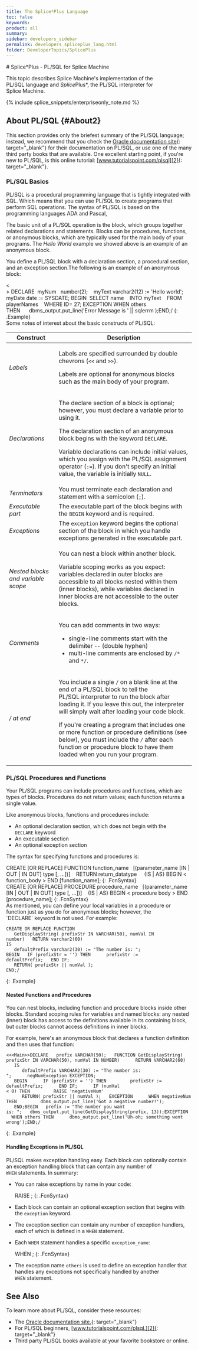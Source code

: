 ```yaml
---
title: The Splice*Plus Language
toc: false
keywords:
product: all
summary:
sidebar: developers_sidebar
permalink: developers_spliceplus_lang.html
folder: DeveloperTopics/SplicePlus
---
```

<section>
<div class="TopicContent" data-swiftype-index="true" markdown="1">
# Splice*Plus - PL/SQL for Splice Machine

This topic describes Splice Machine's implementation of the
PL/SQL language and *Splice*Plus*, the PL/SQL interpreter for
Splice Machine.

{% include splice_snippets/enterpriseonly_note.md %}
## About PL/SQL   {#About2}

This section provides only the briefest summary of the PL/SQL language;
instead, we recommend that you check the [Oracle documentation
site][1]{: target="_blank"} for their documentation on PL/SQL, or use
one of the many third party books that are available. One excellent
starting point, if you're new to PL/SQL, is this online
tutorial: [www.tutorialspoint.com/plsql][2]{: target="_blank"}.

### PL/SQL Basics

PL/SQL is a procedural programming language that is tightly integrated
with SQL. Which means that you can use PL/SQL to create programs that
perform SQL operations. The syntax of PL/SQL is based on the programming
languages ADA and Pascal,

The basic unit of a PL/SQL operation is the block, which groups together
related declarations and statements. Blocks can be procedures,
functions, or anonymous blocks, which are typically used for the main
body of your programs. The *Hello World* example we showed above is an
example of an anonymous block.

You define a PL/SQL block with a declaration section, a procedural
section, and an exception section.The following is an example of an
anonymous block:

<div class="preWrapperWide" markdown="1">
    <<Main>>
    DECLARE   myNum   number(2); 
       myText  varchar2(12) := 'Hello world';
       myDate  date := SYSDATE;
    BEGIN   SELECT name      INTO myText      FROM playerNames      WHERE ID= 27;
    EXCEPTION
       WHEN others THEN      dbms_output.put_line('Error Message is ' || sqlerrm   );END;/
{: .Example}

</div>
Some notes of interest about the basic constructs of PL/SQL:

<table>
    <col />
    <col />
    <thead>
        <tr>
            <th>Construct</th>
            <th>Description</th>
        </tr>
    </thead>
    <tbody>
        <tr>
            <td><em>Labels</em></td>
            <td>
                <p>Labels are specified surrounded by double chevrons (<code>&lt;&lt;</code> and <code>&gt;&gt;</code>).</p>
                <p>Labels are optional for anonymous blocks such as the main body of your program.</p>
            </td>
        </tr>
        <tr>
            <td><em>Declarations</em></td>
            <td>
                <p>The declare section of a block is optional; however, you must declare a variable prior to using it.</p>
                <p>The declaration section of an anonymous block begins with the keyword <code>DECLARE</code>.</p>
                <p>Variable declarations can include initial values, which you assign with the PL/SQL assignment operator (<code>:=</code>). If you don't specify an initial value, the variable is initially <code>NULL</code>.</p>
            </td>
        </tr>
        <tr>
            <td><em>Terminators</em></td>
            <td>You must terminate each declaration and statement with a semicolon (<code>;</code>).</td>
        </tr>
        <tr>
            <td><em>Executable part</em></td>
            <td>The executable part of the block begins with the <code>BEGIN</code> keyword and is required.</td>
        </tr>
        <tr>
            <td><em>Exceptions</em></td>
            <td>The <code>exception</code> keyword begins the optional section of the block in which you handle exceptions generated in the executable part.</td>
        </tr>
        <tr>
            <td><em>Nested blocks and variable scope</em></td>
            <td>
                <p>You can nest a block within another block.</p>
                <p>Variable scoping works as you expect: variables declared in outer blocks are accessible to all blocks nested within them (inner blocks), while variables declared in inner blocks are not accessible to the outer blocks. </p>
            </td>
        </tr>
        <tr>
            <td><em>Comments</em></td>
            <td>
                <p>You can add comments in two ways:</p>
                <ul>
                    <li>single-line comments start with the delimiter <code>--</code> (double hyphen)</li>
                    <li>multi-line comments are enclosed by <code>/*</code> and <code>*/</code>.</li>
                </ul>
            </td>
        </tr>
        <tr>
            <td><em>/ at end</em></td>
            <td>
                <p>You include a single <code>/</code> on a blank line at the end of a PL/SQL block to tell the PL/SQL interpreter to run the block after loading it. If you leave this out, the interpreter will simply wait after loading your code block.</p>
                <p class="noteNote">If you're creating a program that includes one or more function or procedure definitions (see below), you must include the <code>/</code> after each function or procedure block to have them loaded when you run your program.</p>
            </td>
        </tr>
    </tbody>
</table>

### PL/SQL Procedures and Functions

Your PL/SQL programs can include procedures and functions, which are
types of blocks. Procedures do not return values; each function returns
a single value.

Like anonymous blocks, functions and procedures include:

* An optional declaration section, which does not begin with the
  `DECLARE` keyword
* An executable section
* An optional exception section

The syntax for specifying functions and procedures is:

<div class="fcnWrapperWide" markdown="1">
    CREATE [OR REPLACE] FUNCTION function_name
       [(parameter_name [IN | OUT | IN OUT] type [, ...])]
       RETURN return_datatype 
       {IS | AS}
    BEGIN
       < function_body >
    END [function_name];
{: .FcnSyntax}

</div>
<div class="fcnWrapperWide" markdown="1">
    CREATE [OR REPLACE] PROCEDURE procedure_name
       [(parameter_name [IN | OUT | IN OUT] type [, ...])]
       {IS | AS}
    BEGIN
       < procedure body >
    END [procedure_name];
{: .FcnSyntax}

</div>
As mentioned, you can define your local variables in a procedure or
function just as you do for anonymous blocks; however, the
`DECLARE` keyword is not used. For example:

    CREATE OR REPLACE FUNCTION
       GetDisplayString( prefixStr IN VARCHAR(50), numVal IN number)   RETURN varchar2(60)
    IS
       defaultPrefix varchar2(30) := "The number is: ";
    BEGIN   IF (prefixStr = '') THEN      prefixStr := defaultPrefix;   END IF;
       RETURN( prefixStr || numVal );
    END;/
{: .Example}

#### Nested Functions and Procedures

You can nest blocks, including function and procedure blocks inside
other blocks. Standard scoping rules for variables and named blocks: any
nested (inner) block has access to the definitions available in its
containing block, but outer blocks cannot access definitions in inner
blocks.

For example, here's an anonymous block that declares a function
definition and then uses that function:

    <<<Main>>DECLARE   prefix VARCHAR(50);   FUNCTION GetDisplayString( prefixStr IN VARCHAR(50), numVal IN NUMBER)      RETURN VARCHAR2(60)
       IS
          defaultPrefix VARCHAR2(30) := "The number is: ";      negNumException EXCEPTION;
       BEGIN      IF (prefixStr = '') THEN         prefixStr := defaultPrefix;      END IF;      IF (numVal < 0) THEN         RAISE 'negativeNum'
          RETURN( prefixStr || numVal );   EXCEPTION      WHEN negativeNum THEN         dbms_output.put_line('Got a negative number!');
       END;BEGIN   prefix := "The number you want is: ";   dbms_output.put_line(GetDisplayString(prefix, 13));EXCEPTION   WHEN others THEN      dbms_output.put_line('Uh-oh; something went wrong');END;/
{: .Example}

#### Handling Exceptions in PL/SQL

PL/SQL makes exception handling easy. Each block can optionally contain
an exception handling block that can contain any number of
`WHEN` statements. In summary:

* You can raise exceptions by name in your code:

  <div class="fcnWrapperWide" markdown="1">
      RAISE <exception_name>;
  {: .FcnSyntax}

  </div>

* Each block can contain an optional exception section that begins with
  the `exception` keyword.
* The exception section can contain any number of exception handlers,
  each of which is defined in a `WHEN` statement.
* Each `WHEN` statement handles a specific `exception_name`:

  <div class="fcnWrapperWide" markdown="1">
      WHEN <exception_name>;
  {: .FcnSyntax}

  </div>

* The exception name `others` is used to define an exception handler
  that handles any exceptions not specifically handled by another
  `WHEN` statement.

## See Also

To learn more about PL/SQL, consider these resources:

* The [Oracle documentation site.][1]{: target="_blank"}
* For PL/SQL beginners, [www.tutorialspoint.com/plsql.][2]{:
  target="_blank"}
* Third party PL/SQL books available at your favorite bookstore or
  online.

</div>
</section>



[1]: http://docs.oracle.com/ "Click to open the top-level Oracle documentation site in another tab or window"
[2]: http://www.tutorialspoint.com/plsql "Click to open a new/tab window on the TutorialsPoint PL/SQL tutorial "
